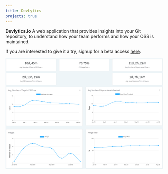 ```yaml
---
title: DevLytics
projects: true
---
```


**Devlytics.io**
A web application that provides insights into your Git repository, to understand how your team performs and how your OSS is maintained.

If you are interested to give it a try, signup for a beta access [here](https://devlytics.io).

![DevLytics Dashboard](/devlytics2.png?v=1)